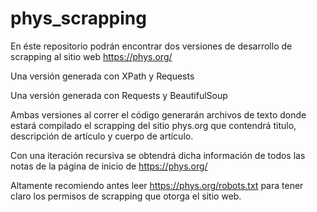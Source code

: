 # phys_scrapping
En éste repositorio podrán encontrar dos versiones de desarrollo de scrapping al sitio web https://phys.org/

Una versión generada con XPath y Requests

Una versión generada con Requests y BeautifulSoup

Ambas versiones al correr el código generarán archivos de texto donde estará compilado el scrapping del sitio phys.org que contendrá titulo, descripción de artículo y cuerpo de artículo.

Con una iteración recursiva se obtendrá dicha información de todos las notas de la página de inicio de https://phys.org/

Altamente recomiendo antes leer https://phys.org/robots.txt para tener claro los permisos de scrapping que otorga el sitio web.
